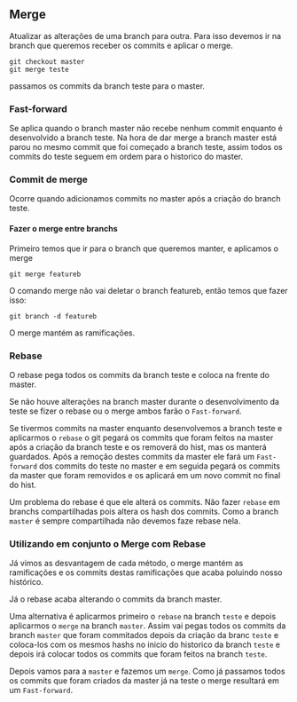## Merge
Atualizar as alterações de uma branch para outra. Para isso devemos ir na branch 
que queremos receber os commits e aplicar o merge.

    git checkout master
    git merge teste

passamos os commits da branch teste para o master.

### Fast-forward
Se aplica quando o branch master não recebe nenhum commit enquanto é 
desenvolvido a branch teste. Na hora de dar merge a branch master está parou no
mesmo commit que foi começado a branch teste, assim todos os commits do teste 
seguem em ordem para o historico do master.

### Commit de merge
Ocorre quando adicionamos commits no master após a criação do branch teste.

#### Fazer o merge entre branchs
Primeiro temos que ir para o branch que queremos manter, e aplicamos o merge

    git merge featureb

O comando merge não vai deletar o branch featureb, então temos que fazer isso:

    git branch -d featureb

O merge mantém as ramificações.


### Rebase 
O rebase pega todos os commits da branch teste e coloca na frente do master.

Se não houve alterações na branch master durante o desenvolvimento da teste
se fizer o rebase ou o merge ambos farão o `Fast-forward`.

Se tivermos commits na master enquanto desenvolvemos a branch teste e aplicarmos
o `rebase` o git pegará os commits que foram feitos na master após a criação 
da branch teste e os removerá do hist, mas os manterá guardados. Após a remoção 
destes commits da master ele fará um `Fast-forward` dos commits do teste no master 
e em seguida pegará os commits da master que foram removidos e os aplicará em 
um novo commit no final do hist.

Um problema do rebase é que ele alterá os commits. Não fazer `rebase` em branchs 
compartilhadas pois altera os hash dos commits. Como a branch `master` é sempre 
compartilhada não devemos faze rebase nela.


### Utilizando em conjunto o Merge com Rebase
Já vimos as desvantagem de cada método, o merge mantém as ramificações e os commits 
destas ramificações que acaba poluindo nosso histórico.

Já o rebase acaba alterando o commits da branch master.

Uma alternativa é aplicarmos primeiro o `rebase` na branch `teste` e depois 
aplicarmos o `merge` na branch `master`. Assim vai pegas todos os commits da 
branch `master` que foram commitados depois da criação da branc `teste` e coloca-los 
com os mesmos hashs no inicio do historico da branch `teste` e depois irá 
colocar todos os commits que foram feitos na branch `teste`. 

Depois vamos para a `master` e fazemos um `merge`. Como já passamos todos os 
commits que foram criados da master já na teste o merge resultará em um `Fast-forward`.
